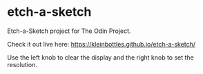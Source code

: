 # etch-a-sketch
Etch-a-Sketch project for The Odin Project.

Check it out live here: https://kleinbottles.github.io/etch-a-sketch/

Use the left knob to clear the display and the right knob to set the resolution.
